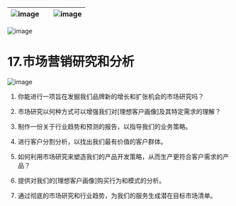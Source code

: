 | ![image](d2d_images/chapter_title_corner_decoration_left.png) |  | ![image](d2d_images/chapter_title_corner_decoration_right.png) |
| --- | --- | --- |

![image](d2d_images/chapter_title_above.png)

# 17.市场营销研究和分析

![image](d2d_images/chapter_title_below.png)

1.  你能进行一项旨在发掘我们品牌新的增长和扩张机会的市场研究吗？

1.  市场研究以何种方式可以增强我们对[理想客户画像]及其特定需求的理解？

1.  制作一份关于行业趋势和预测的报告，以指导我们的业务策略。

1.  进行客户分割分析，以找出我们最有价值的客户群体。

1.  如何利用市场研究来塑造我们的产品开发策略，从而生产更符合客户需求的产品？

1.  提供对我们的[理想客户画像]购买行为和模式的分析。

1.  通过彻底的市场研究和行业趋势，为我们的服务生成潜在目标市场清单。
